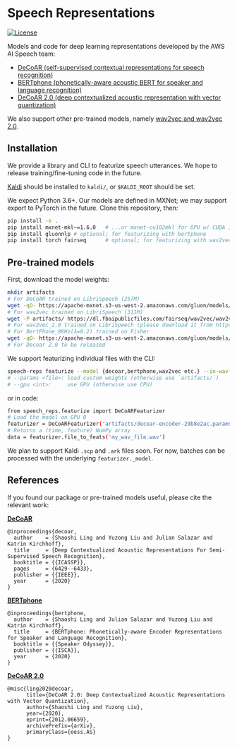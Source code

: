# Speech Representations

[![License](https://img.shields.io/badge/License-Apache%202.0-blue.svg)](https://opensource.org/licenses/Apache-2.0)

Models and code for deep learning representations developed by the AWS AI Speech team:

- [DeCoAR (self-supervised contextual representations for speech recognition)](https://arxiv.org/abs/1912.01679)
- [BERTphone (phonetically-aware acoustic BERT for speaker and language recognition)](https://www.isca-speech.org/archive/Odyssey_2020/abstracts/93.html)
- [DeCoAR 2.0 (deep contextualized acoustic representation with vector quantization)](https://arxiv.org/abs/2012.06659)

We also support other pre-trained models, namely [wav2vec and wav2vec 2.0](https://github.com/pytorch/fairseq/tree/master/examples/wav2vec).


## Installation

We provide a library and CLI to featurize speech utterances. We hope to release training/fine-tuning code in the future.

[Kaldi](https://github.com/kaldi-asr/kaldi) should be installed to `kaldi/`, or `$KALDI_ROOT` should be set.

We expect Python 3.6+. Our models are defined in MXNet; we may support export to PyTorch in the future. Clone this repository, then:
```sh
pip install -e .
pip install mxnet-mkl~=1.6.0   # ...or mxnet-cu102mkl for GPU w/ CUDA 10.2, etc.
pip install gluonnlp # optional; for featurizing with bertphone
pip install torch fairseq      # optional; for featurizing with wav2vec, decaor 2.0
```


## Pre-trained models

First, download the model weights:
```sh
mkdir artifacts
# For DeCoAR trained on LibriSpeech (257M)
wget -qO- https://apache-mxnet.s3-us-west-2.amazonaws.com/gluon/models/decoar-encoder-29b8e2ac.zip | zcat > artifacts/decoar-encoder-29b8e2ac.params
# For wav2vec trained on LibriSpeech (311M)
wget -P artifacts/ https://dl.fbaipublicfiles.com/fairseq/wav2vec/wav2vec_large.pt
# For wav2vec_2.0 trained on LibriSpeech (please download it from https://github.com/pytorch/fairseq/blob/master/examples/wav2vec/README.md)
# For BertPhone_8KHz(λ=0.2) trained on Fisher
wget -qO- https://apache-mxnet.s3-us-west-2.amazonaws.com/gluon/models/bertphone_fisher_02-87159543.zip | zcat > artifacts/bertphone_fisher_02-87159543.params
# For Decoar 2.0 to be released
```
We support featurizing individual files with the CLI:
```sh
speech-reps featurize --model {decoar,bertphone,wav2vec etc.} --in-wav <input_file>.wav --out-npy <output_file>.npy
# --params <file>: load custom weights (otherwise use `artifacts/`)
# --gpu <int>:     use GPU (otherwise use CPU)
```
or in code:
```sh
from speech_reps.featurize import DeCoARFeaturizer
# Load the model on GPU 0
featurizer = DeCoARFeaturizer('artifacts/decoar-encoder-29b8e2ac.params', gpu=0)
# Returns a (time, feature) NumPy array
data = featurizer.file_to_feats('my_wav_file.wav')
```

 We plan to support Kaldi `.scp` and `.ark` files soon. For now, batches can be processed with the underlying `featurizer._model`.


## References

If you found our package or pre-trained models useful, please cite the relevant work:

**[DeCoAR](https://arxiv.org/abs/1912.01679)**
```
@inproceedings{decoar,
  author    = {Shaoshi Ling and Yuzong Liu and Julian Salazar and Katrin Kirchhoff},
  title     = {Deep Contextualized Acoustic Representations For Semi-Supervised Speech Recognition},
  booktitle = {{ICASSP}},
  pages     = {6429--6433},
  publisher = {{IEEE}},
  year      = {2020}
}
```
**[BERTphone](https://www.isca-speech.org/archive/Odyssey_2020/abstracts/93.html)**
```
@inproceedings{bertphone,
  author    = {Shaoshi Ling and Julian Salazar and Yuzong Liu and Katrin Kirchhoff},
  title     = {BERTphone: Phonetically-aware Encoder Representations for Speaker and Language Recognition},
  booktitle = {{Speaker Odyssey}},
  publisher = {{ISCA}},
  year      = {2020}
}
```
**[DeCoAR 2.0](https://arxiv.org/abs/2012.06659)**
```
@misc{ling2020decoar,
      title={DeCoAR 2.0: Deep Contextualized Acoustic Representations with Vector Quantization}, 
      author={Shaoshi Ling and Yuzong Liu},
      year={2020},
      eprint={2012.06659},
      archivePrefix={arXiv},
      primaryClass={eess.AS}
}
```
